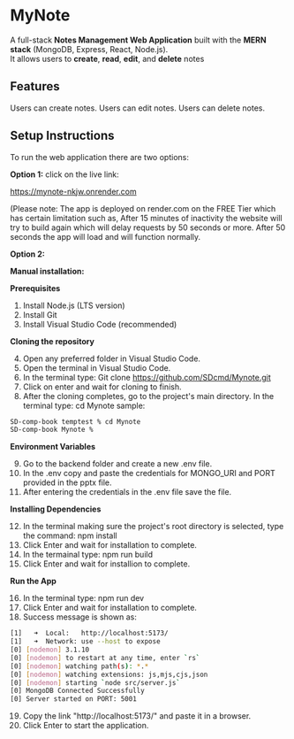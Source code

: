 # MyNote
A full-stack **Notes Management Web Application** built with the **MERN stack** (MongoDB, Express, React, Node.js).  
It allows users to **create**, **read**, **edit**, and **delete** notes

## Features 
Users can create notes.
Users can edit notes.
Users can delete notes.


## **Setup Instructions**

To run the web application there are two options:

**Option 1:**
click on the live link:

 https://mynote-nkjw.onrender.com
 
(Please note: The app is deployed on render.com on the FREE Tier which has certain limitation such as, After 15 minutes of inactivity the website will try to build again which will delay requests by 50 seconds or more. After 50 seconds the app will load and will function normally. 

**Option 2:**
 
 **Manual installation:**

**Prerequisites** 

 1. Install Node.js (LTS version)
 2. Install Git
 3. Install Visual Studio Code (recommended)

**Cloning the repository**

 4. Open any preferred folder in Visual Studio Code.
 5. Open the terminal in Visual Studio Code.
 6. In the terminal type: Git clone https://github.com/SDcmd/Mynote.git 
 7. Click on enter and wait for cloning to finish. 
 8. After the cloning completes, go to the project's main directory. In the terminal type: cd Mynote 
sample:
```bash 
SD-comp-book temptest % cd Mynote
SD-comp-book Mynote % 
```
**Environment Variables**

 9. Go to the backend folder and create a new .env file.
 10. In the .env copy and paste the credentials for MONGO_URI and PORT provided in the pptx file. 
 11. After entering the credentials in the .env file save the file. 

**Installing Dependencies** 

 12. In the terminal making sure the project's root directory is selected, type the command: npm install 
 13. Click Enter and wait for installation to complete.
 14. In the termainal type: npm run build 
 15. Click Enter and wait for installion to complete.

 **Run the App**

 16. In the terminal type: npm run dev 
 17. Click Enter and wait for installation to complete.
 18. Success message is shown as:

```bash
[1]   ➜  Local:   http://localhost:5173/
[1]   ➜  Network: use --host to expose
[0] [nodemon] 3.1.10
[0] [nodemon] to restart at any time, enter `rs`
[0] [nodemon] watching path(s): *.*
[0] [nodemon] watching extensions: js,mjs,cjs,json
[0] [nodemon] starting `node src/server.js`
[0] MongoDB Connected Successfully
[0] Server started on PORT: 5001
```
19. Copy the link "http://localhost:5173/" and paste it in a browser.
20. Click Enter to start the application.







 

 
